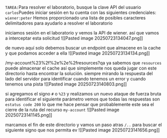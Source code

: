 `TAREA:`Para resolver el laboratorio, busque la clave API del usuario `carlos`Puedes iniciar sesión en tu cuenta con las siguientes credenciales: `wiener:peter` Hemos proporcionado una lista de posibles caracteres delimitadores para ayudarlo a resolver el laboratorio

iniciamos sesión en el laboratorio y vemos la API de wiener. así que vamos a interceptar esta solicitud 
![[Pasted image 20250723134047.png]]

de nuevo aquí solo debemos buscar un endpoint que almacene en la cache y que podamos acceder a ella
![[Pasted image 20250723134134.png]]

/my-account%23%2f%2e%2e%2fresources?qa
ya sabemos que `resources` puede almacenar el cache así que simplemente nos queda jugar con este directorio hasta encontrar la solución. siempre mirando la respuesta del lado del servidor para identificar cuando tenemos un error y cuando tenemos una pista
![[Pasted image 20250723140803.png]]

si agregamos el signo `#` o `%23` y realizamos un nuevo ataque de fuerza bruta para identificar el siguiente parámetro vemos que todas las respuestas son `estatus code 200` lo que me hace pensar que probablemente este sea el cierre de la ruta del recurso `my-account` 
![[Pasted image 20250723141145.png]]

marcamos el fin de este directorio y vamos un paso atras `/..` para buscar el siguiente signo que nos permita ev
![[Pasted image 20250723141656.png]]